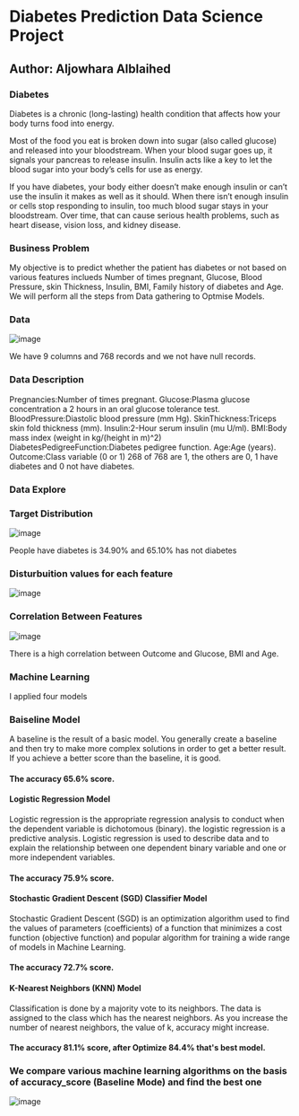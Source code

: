 # Diabetes Prediction Data Science Project

## Author: Aljowhara Alblaihed 


### Diabetes
Diabetes is a chronic (long-lasting) health condition that affects how your body turns food into energy.

Most of the food you eat is broken down into sugar (also called glucose) and released into your bloodstream. When your blood sugar goes up, it signals your pancreas to release insulin. Insulin acts like a key to let the blood sugar into your body’s cells for use as energy.

If you have diabetes, your body either doesn’t make enough insulin or can’t use the insulin it makes as well as it should. When there isn’t enough insulin or cells stop responding to insulin, too much blood sugar stays in your bloodstream. Over time, that can cause serious health problems, such as heart disease, vision loss, and kidney disease.

### Business Problem
My objective is to predict whether the patient has diabetes or not based on various features inclueds Number of times pregnant, Glucose, Blood Pressure, skin Thickness, Insulin, BMI, Family history of diabetes and Age. We will perform all the steps from Data gathering to Optmise Models.

### Data 
![image](https://user-images.githubusercontent.com/75037992/108632732-840d4f00-7481-11eb-813e-32046d9ef628.png)

We have 9 columns and 768 records and we not have null records.

### Data Description
Pregnancies:Number of times pregnant.
Glucose:Plasma glucose concentration a 2 hours in an oral glucose tolerance test.
BloodPressure:Diastolic blood pressure (mm Hg).
SkinThickness:Triceps skin fold thickness (mm).
Insulin:2-Hour serum insulin (mu U/ml).
BMI:Body mass index (weight in kg/(height in m)^2)
DiabetesPedigreeFunction:Diabetes pedigree function.
Age:Age (years).
Outcome:Class variable (0 or 1) 268 of 768 are 1, the others are 0, 1 have diabetes and 0 not have diabetes.

### Data Explore
### Target Distribution
![image](https://user-images.githubusercontent.com/75037992/108632811-e1a19b80-7481-11eb-9fb6-c65fe3c84892.png)

People have diabetes is 34.90% and 65.10% has not diabetes

### Disturbuition values for each feature
![image](https://user-images.githubusercontent.com/75037992/108633131-a99b5800-7483-11eb-837f-3bc9460bc9f0.png)

### Correlation Between Features
![image](https://user-images.githubusercontent.com/75037992/108633551-dfd9d700-7485-11eb-8218-0567dacc20a3.png)

There is a high correlation between Outcome and Glucose, BMI and Age.

### Machine Learning 
I applied four models 
### Baiseline Model
A baseline is the result of a basic model. You generally create a baseline and then try to make more complex solutions in order to get a better result. If you achieve a better score than the baseline, it is good.
#### The accuracy 65.6% score.

#### Logistic Regression Model
Logistic regression is the appropriate regression analysis to conduct when the dependent variable is dichotomous (binary). the logistic regression is a predictive analysis.  Logistic regression is used to describe data and to explain the relationship between one dependent binary variable and one or more independent variables.
#### The accuracy 75.9% score.

#### Stochastic Gradient Descent (SGD) Classifier Model
Stochastic Gradient Descent (SGD) is an optimization algorithm used to find the values of parameters (coefficients) of a function that minimizes a cost function (objective function) and popular algorithm for training a wide range of models in Machine Learning.
#### The accuracy 72.7% score.

#### K-Nearest Neighbors (KNN) Model
Classification is done by a majority vote to its neighbors. The data is assigned to the class which has the nearest neighbors. As you increase the number of nearest neighbors, the value of k, accuracy might increase.
#### The accuracy 81.1% score, after Optimize 84.4% that's best model.

### We compare various machine learning algorithms on the basis of accuracy_score (Baseline Mode) and find the best one
![image](https://user-images.githubusercontent.com/75037992/108635410-5085f100-7490-11eb-9ede-3577bcf1f020.png)


